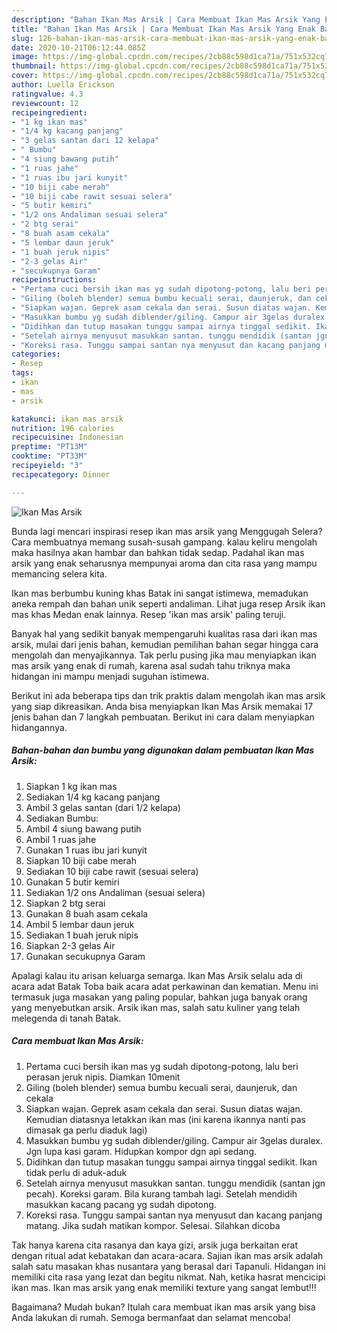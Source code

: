 ```yaml
---
description: "Bahan Ikan Mas Arsik | Cara Membuat Ikan Mas Arsik Yang Enak Banget"
title: "Bahan Ikan Mas Arsik | Cara Membuat Ikan Mas Arsik Yang Enak Banget"
slug: 126-bahan-ikan-mas-arsik-cara-membuat-ikan-mas-arsik-yang-enak-banget
date: 2020-10-21T06:12:44.085Z
image: https://img-global.cpcdn.com/recipes/2cb88c598d1ca71a/751x532cq70/ikan-mas-arsik-foto-resep-utama.jpg
thumbnail: https://img-global.cpcdn.com/recipes/2cb88c598d1ca71a/751x532cq70/ikan-mas-arsik-foto-resep-utama.jpg
cover: https://img-global.cpcdn.com/recipes/2cb88c598d1ca71a/751x532cq70/ikan-mas-arsik-foto-resep-utama.jpg
author: Luella Erickson
ratingvalue: 4.3
reviewcount: 12
recipeingredient:
- "1 kg ikan mas"
- "1/4 kg kacang panjang"
- "3 gelas santan dari 12 kelapa"
- " Bumbu"
- "4 siung bawang putih"
- "1 ruas jahe"
- "1 ruas ibu jari kunyit"
- "10 biji cabe merah"
- "10 biji cabe rawit sesuai selera"
- "5 butir kemiri"
- "1/2 ons Andaliman sesuai selera"
- "2 btg serai"
- "8 buah asam cekala"
- "5 lembar daun jeruk"
- "1 buah jeruk nipis"
- "2-3 gelas Air"
- "secukupnya Garam"
recipeinstructions:
- "Pertama cuci bersih ikan mas yg sudah dipotong-potong, lalu beri perasan jeruk nipis. Diamkan 10menit"
- "Giling (boleh blender) semua bumbu kecuali serai, daunjeruk, dan cekala"
- "Siapkan wajan. Geprek asam cekala dan serai. Susun diatas wajan. Kemudian diatasnya letakkan ikan mas (ini karena ikannya nanti pas dimasak ga perlu diaduk lagi)"
- "Masukkan bumbu yg sudah diblender/giling. Campur air 3gelas duralex. Jgn lupa kasi garam. Hidupkan kompor dgn api sedang."
- "Didihkan dan tutup masakan tunggu sampai airnya tinggal sedikit. Ikan tidak perlu di aduk-aduk"
- "Setelah airnya menyusut masukkan santan. tunggu mendidik (santan jgn pecah). Koreksi garam. Bila kurang tambah lagi. Setelah mendidih masukkan kacang pacang yg sudah dipotong."
- "Koreksi rasa. Tunggu sampai santan nya menyusut dan kacang panjang matang. Jika sudah matikan kompor. Selesai. Silahkan dicoba"
categories:
- Resep
tags:
- ikan
- mas
- arsik

katakunci: ikan mas arsik 
nutrition: 196 calories
recipecuisine: Indonesian
preptime: "PT13M"
cooktime: "PT33M"
recipeyield: "3"
recipecategory: Dinner

---
```



![Ikan Mas Arsik](https://img-global.cpcdn.com/recipes/2cb88c598d1ca71a/751x532cq70/ikan-mas-arsik-foto-resep-utama.jpg)

Bunda lagi mencari inspirasi resep ikan mas arsik yang Menggugah Selera? Cara membuatnya memang susah-susah gampang. kalau keliru mengolah maka hasilnya akan hambar dan bahkan tidak sedap. Padahal ikan mas arsik yang enak seharusnya mempunyai aroma dan cita rasa yang mampu memancing selera kita.

Ikan mas berbumbu kuning khas Batak ini sangat istimewa, memadukan aneka rempah dan bahan unik seperti andaliman. Lihat juga resep Arsik ikan mas khas Medan enak lainnya. Resep &#39;ikan mas arsik&#39; paling teruji.

Banyak hal yang sedikit banyak mempengaruhi kualitas rasa dari ikan mas arsik, mulai dari jenis bahan, kemudian pemilihan bahan segar hingga cara mengolah dan menyajikannya. Tak perlu pusing jika mau menyiapkan ikan mas arsik yang enak di rumah, karena asal sudah tahu triknya maka hidangan ini mampu menjadi suguhan istimewa.


Berikut ini ada beberapa tips dan trik praktis dalam mengolah ikan mas arsik yang siap dikreasikan. Anda bisa menyiapkan Ikan Mas Arsik memakai 17 jenis bahan dan 7 langkah pembuatan. Berikut ini cara dalam menyiapkan hidangannya.

<!--inarticleads1-->

##### Bahan-bahan dan bumbu yang digunakan dalam pembuatan Ikan Mas Arsik:

1. Siapkan 1 kg ikan mas
1. Sediakan 1/4 kg kacang panjang
1. Ambil 3 gelas santan (dari 1/2 kelapa)
1. Sediakan  Bumbu:
1. Ambil 4 siung bawang putih
1. Ambil 1 ruas jahe
1. Gunakan 1 ruas ibu jari kunyit
1. Siapkan 10 biji cabe merah
1. Sediakan 10 biji cabe rawit (sesuai selera)
1. Gunakan 5 butir kemiri
1. Sediakan 1/2 ons Andaliman (sesuai selera)
1. Siapkan 2 btg serai
1. Gunakan 8 buah asam cekala
1. Ambil 5 lembar daun jeruk
1. Sediakan 1 buah jeruk nipis
1. Siapkan 2-3 gelas Air
1. Gunakan secukupnya Garam


Apalagi kalau itu arisan keluarga semarga. Ikan Mas Arsik selalu ada di acara adat Batak Toba baik acara adat perkawinan dan kematian. Menu ini termasuk juga masakan yang paling popular, bahkan juga banyak orang yang menyebutkan arsik. Arsik ikan mas, salah satu kuliner yang telah melegenda di tanah Batak. 

<!--inarticleads2-->

##### Cara membuat Ikan Mas Arsik:

1. Pertama cuci bersih ikan mas yg sudah dipotong-potong, lalu beri perasan jeruk nipis. Diamkan 10menit
1. Giling (boleh blender) semua bumbu kecuali serai, daunjeruk, dan cekala
1. Siapkan wajan. Geprek asam cekala dan serai. Susun diatas wajan. Kemudian diatasnya letakkan ikan mas (ini karena ikannya nanti pas dimasak ga perlu diaduk lagi)
1. Masukkan bumbu yg sudah diblender/giling. Campur air 3gelas duralex. Jgn lupa kasi garam. Hidupkan kompor dgn api sedang.
1. Didihkan dan tutup masakan tunggu sampai airnya tinggal sedikit. Ikan tidak perlu di aduk-aduk
1. Setelah airnya menyusut masukkan santan. tunggu mendidik (santan jgn pecah). Koreksi garam. Bila kurang tambah lagi. Setelah mendidih masukkan kacang pacang yg sudah dipotong.
1. Koreksi rasa. Tunggu sampai santan nya menyusut dan kacang panjang matang. Jika sudah matikan kompor. Selesai. Silahkan dicoba


Tak hanya karena cita rasanya dan kaya gizi, arsik juga berkaitan erat dengan ritual adat kebatakan dan acara-acara. Sajian ikan mas arsik adalah salah satu masakan khas nusantara yang berasal dari Tapanuli. Hidangan ini memiliki cita rasa yang lezat dan begitu nikmat. Nah, ketika hasrat mencicipi ikan mas. Ikan mas arsik yang enak memiliki texture yang sangat lembut!!! 

Bagaimana? Mudah bukan? Itulah cara membuat ikan mas arsik yang bisa Anda lakukan di rumah. Semoga bermanfaat dan selamat mencoba!
